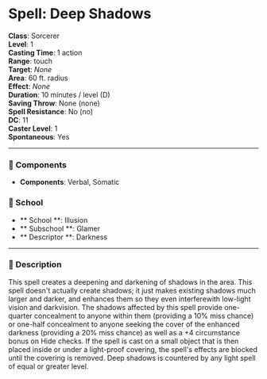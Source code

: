 
# Spell: Deep Shadows
**Class**: Sorcerer  
**Level**: 1  
**Casting Time**: 1 action  
**Range**: touch  
**Target**: _None_  
**Area**: 60 ft. radius  
**Effect**: _None_  
**Duration**: 10 minutes / level (D)  
**Saving Throw**: None (none)  
**Spell Resistance**: No (no)  
**DC**: 11  
**Caster Level**: 1  
**Spontaneous**: Yes

---

### 🔮 Components
- **Components**: Verbal, Somatic

### 🏫 School
- ** School **: Illusion
- ** Subschool **: Glamer
- ** Descriptor **: Darkness
---

### 📜 Description
This spell creates a deepening and darkening of shadows in the area. This spell doesn't actually create shadows; it just makes existing shadows much larger and darker, and enhances them so they even interferewith low-light vision and darkvision. The shadows  affected by this spell provide one-quarter concealment to anyone within them (providing a 10% miss chance) or one-half concealment to anyone seeking the cover of the enhanced darkness (providing a 20% miss chance) as well as a +4 circumstance bonus on Hide checks. If the spell is cast on a small object that is then placed inside or under a light-proof covering, the spell's effects are blocked until the covering is removed. Deep shadows is countered by any light spell of equal or greater level.
